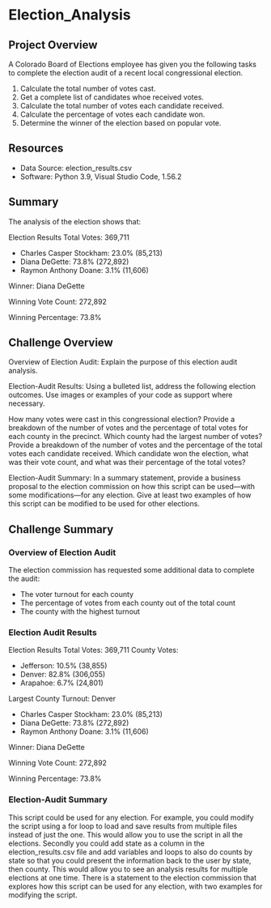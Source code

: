 # Election_Analysis

## Project Overview
A Colorado Board of Elections employee has given you the following tasks to complete the election audit of a recent local congressional election.

1. Calculate the total number of votes cast.
2. Get a complete list of candidates whoe received votes.
3. Calculate the total number of votes each candidate received.
4. Calculate the percentage of votes each candidate won.
5. Determine the winner of the election based on popular vote.

## Resources
- Data Source: election_results.csv
- Software: Python 3.9, Visual Studio Code, 1.56.2

## Summary
The analysis of the election shows that:

Election Results
Total Votes: 369,711

- Charles Casper Stockham: 23.0% (85,213)
- Diana DeGette: 73.8% (272,892)
- Raymon Anthony Doane: 3.1% (11,606)

Winner: Diana DeGette

Winning Vote Count: 272,892

Winning Percentage: 73.8%

## Challenge Overview
Overview of Election Audit: Explain the purpose of this election audit analysis.

Election-Audit Results: Using a bulleted list, address the following election outcomes. Use images or examples of your code as support where necessary.

How many votes were cast in this congressional election?
Provide a breakdown of the number of votes and the percentage of total votes for each county in the precinct.
Which county had the largest number of votes?
Provide a breakdown of the number of votes and the percentage of the total votes each candidate received.
Which candidate won the election, what was their vote count, and what was their percentage of the total votes?

Election-Audit Summary: In a summary statement, provide a business proposal to the election commission on how this script can be used—with some modifications—for any election. Give at least two examples of how this script can be modified to be used for other elections.

## Challenge Summary

### Overview of Election Audit
The election commission has requested some additional data to complete the audit:

- The voter turnout for each county
- The percentage of votes from each county out of the total count
- The county with the highest turnout

### Election Audit Results

Election Results
Total Votes: 369,711
County Votes:
- Jefferson: 10.5% (38,855)
- Denver: 82.8% (306,055)
- Arapahoe: 6.7% (24,801)

Largest County Turnout: Denver
- Charles Casper Stockham: 23.0% (85,213)
- Diana DeGette: 73.8% (272,892)
- Raymon Anthony Doane: 3.1% (11,606)

Winner: Diana DeGette

Winning Vote Count: 272,892

Winning Percentage: 73.8%

### Election-Audit Summary

This script could be used for any election. For example, you could modify the script using a for loop to load and save results from multiple files instead of just the one. This would allow you to use the script in all the elections. Secondly you could add state as a column in the election_results.csv file and add variables and loops to also do counts by state so that you could present the information back to the user by state, then county. This would allow you to see an analysis results for multiple elections at one time.
There is a statement to the election commission that explores how this script can be used for any election, with two examples for modifying the script.
